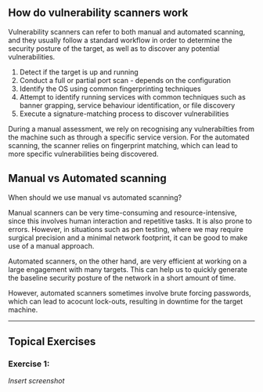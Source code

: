 ## How do vulnerability scanners work
Vulnerability scanners can refer to both manual and automated scanning, and they usually follow a standard workflow in order to determine the security posture of the target, as well as to discover any potential vulnerabilities.

1. Detect if the target is up and running
2. Conduct a full or partial port scan - depends on the configuration
3. Identify the OS using common fingerprinting techniques
4. Attempt to identify running services with common techniques such as banner grapping, service behaviour identification, or file discovery
5. Execute a signature-matching process to discover vulnerabilities

During a manual assessment, we rely on recognising any vulnerabilties from the machine such as through a specific service version. For the automated scanning, the scanner relies on fingerprint matching, which can lead to more specific vulnerabilities being discovered.

## Manual vs Automated scanning
When should we use manual vs automated scanning?

Manual scanners can be very time-consuming and resource-intensive, since this involves human interaction and repetitive tasks. It is also prone to errors. However, in situations such as pen testing, where we may require surgical precision and a minimal network footprint, it can be good to make use of a manual approach.

Automated scanners, on the other hand, are very efficient at working on a large engagement with many targets. This can help us to quickly generate the baseline security posture of the network in a short amount of time.

However, automated scanners sometimes involve brute forcing passwords, which can lead to acocunt lock-outs, resulting in downtime for the target machine.

***
## Topical Exercises

### Exercise 1:
*Insert screenshot*

